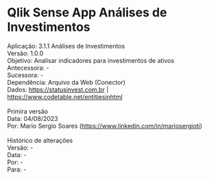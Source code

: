 # Qlik Sense App Análises de Investimentos

Aplicação: 		3.1.1 Análises de Investimentos<br>
Versão: 		1.0.0<br>
Objetivo: 		Analisar indicadores para investimentos de ativos<br>
Antecessora:		-<br>
Sucessora:		-<br>
Dependência:		Arquivo da Web (Conector)<br>
Dados:			https://statusinvest.com.br | https://www.codetable.net/entitiesinhtml<br>
<br>
Primira versão<br>
Data: 			 04/08/2023<br>
Por: 			 Mario Sergio Soares (https://www.linkedin.com/in/mariosergioti)<br>
<br>
Histórico de alterações<br>
Versão: 		 -<br>
Data: 			 -<br>
Por: 			 -<br>
Para: 			 -<br>
